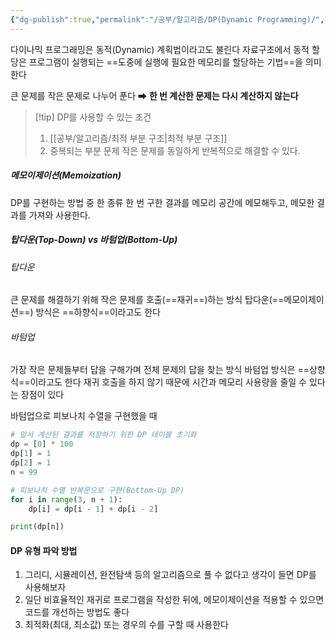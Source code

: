 ```yaml
---
{"dg-publish":true,"permalink":"/공부/알고리즘/DP(Dynamic Programming)/","noteIcon":""}
---
```


다이나믹 프로그래밍은 동적(Dynamic) 계획법이라고도 불린다
자료구조에서 동적 할당은 프로그램이 실행되는 ==도중에 실행에 필요한 메모리를 할당하는 기법==을 의미한다

큰 문제를 작은 문제로 나누어 푼다
➡ **한 번 계산한 문제는 다시 계산하지 않는다**

>[!tip] DP를 사용할 수 있는 조건
>1. [[공부/알고리즘/최적 부분 구조\|최적 부분 구조]]
>2. 중복되는 부분 문제
>	작은 문제를 동일하게 반복적으로 해결할 수 있다.

##### 메모이제이션(Memoization)
DP를 구현하는 방법 중 한 종류
한 번 구한 결과를 메모리 공간에 메모해두고, 메모한 결과를 가져와 사용한다.

##### 탑다운(Top-Down) vs 바텀업(Bottom-Up)
###### 탑다운
큰 문제를 해결하기 위해 작은 문제를 호출(==재귀==)하는 방식
탑다운(==메모이제이션==) 방식은 ==하향식==이라고도 한다


###### 바텀업
가장 작은 문제들부터 답을 구해가며 전체 문제의 답을 찾는 방식
바텀업 방식은 ==상향식==이라고도 한다
재귀 호출을 하지 않기 때문에 시간과 메모리 사용량을 줄일 수 있다는 장점이 있다

바텀업으로 피보나치 수열을 구현했을 때
```python
# 앞서 계산된 결과를 저장하기 위한 DP 테이블 초기화
dp = [0] * 100
dp[1] = 1
dp[2] = 1
n = 99

# 피보나치 수열 반복문으로 구현(Bottom-Up DP)
for i in range(3, n + 1):
    dp[i] = dp[i - 1] + dp[i - 2]

print(dp[n])
```

#### DP 유형 파악 방법
1. 그리디, 시뮬레이션, 완전탐색 등의 알고리즘으로 풀 수 없다고 생각이 들면 DP를 사용해보자
2. 일단 비효율적인 재귀로 프로그램을 작성한 뒤에, 메모이제이션을 적용할 수 있으면 코드를 개선하는 방법도 좋다
3. 최적화(최대, 최소값) 또는 경우의 수를 구할 때 사용한다 